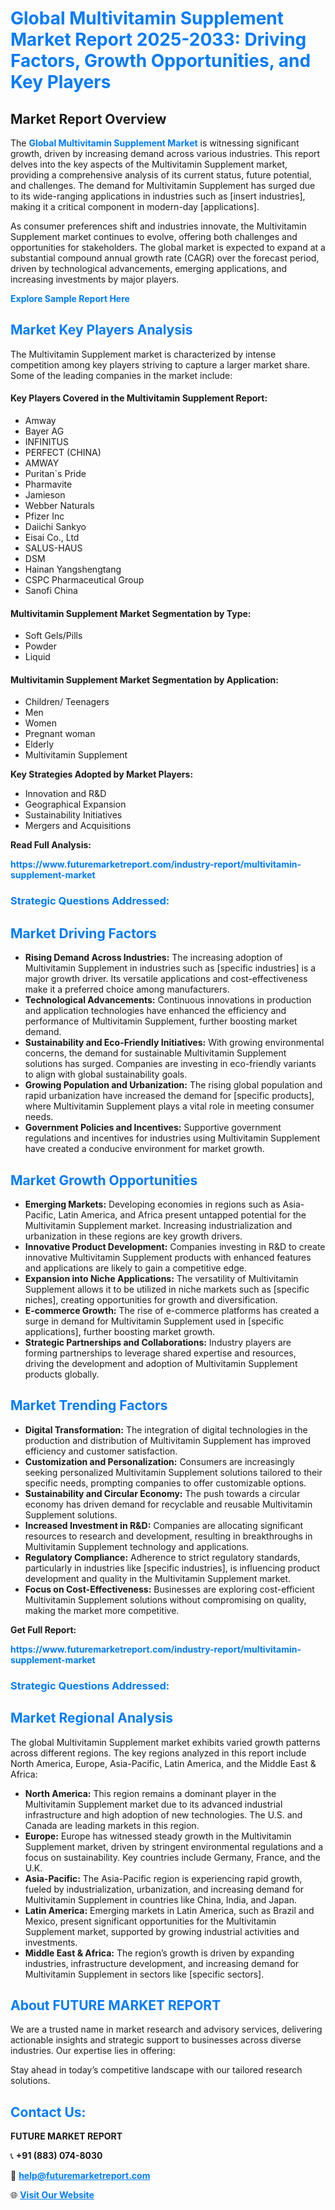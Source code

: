 <h1 style="color: #007BFF;">Global Multivitamin Supplement Market Report 2025-2033: Driving Factors, Growth Opportunities, and Key Players</h1>

<section id="overview">
<h2>Market Report Overview</h2>
<p>The <a href="https://www.futuremarketreport.com/industry-report/multivitamin-supplement-market" style="color: #007BFF; text-decoration: none;"><strong>Global Multivitamin Supplement Market</strong></a> is witnessing significant growth, driven by increasing demand across various industries. This report delves into the key aspects of the Multivitamin Supplement market, providing a comprehensive analysis of its current status, future potential, and challenges. The demand for Multivitamin Supplement has surged due to its wide-ranging applications in industries such as [insert industries], making it a critical component in modern-day [applications].</p>
<p>As consumer preferences shift and industries innovate, the Multivitamin Supplement market continues to evolve, offering both challenges and opportunities for stakeholders. The global market is expected to expand at a substantial compound annual growth rate (CAGR) over the forecast period, driven by technological advancements, emerging applications, and increasing investments by major players.</p>
</section>

<section id="overview">
<p><a href="https://www.futuremarketreport.com/request-sample/reportId=123766" style="color: #007BFF; text-decoration: none;"><strong>Explore Sample Report Here</strong></a></p>
</section>

<section id="key-players">
<h2 style="color: #007BFF;">Market Key Players Analysis</h2>
<p>The Multivitamin Supplement market is characterized by intense competition among key players striving to capture a larger market share. Some of the leading companies in the market include:</p>
<h4>Key Players Covered in the Multivitamin Supplement Report:</h4>
<ul><li>Amway</li><li>Bayer AG</li><li>INFINITUS</li><li>PERFECT (CHINA)</li><li>AMWAY</li><li>Puritan`s Pride</li><li>Pharmavite</li><li>Jamieson</li><li>Webber Naturals</li><li>Pfizer Inc</li><li>Daiichi Sankyo</li><li>Eisai Co., Ltd</li><li>SALUS-HAUS</li><li>DSM</li><li>Hainan Yangshengtang</li><li>CSPC Pharmaceutical Group</li><li>Sanofi China</li></ul>
<h4>Multivitamin Supplement Market Segmentation by Type:</h4>
<ul><li>Soft Gels/Pills</li><li>Powder</li><li>Liquid</li></ul>

<h4>Multivitamin Supplement Market Segmentation by Application:</h4>
<ul><li>Children/ Teenagers</li><li>Men</li><li>Women</li><li>Pregnant woman</li><li>Elderly</li><li>Multivitamin Supplement</li></ul>
<p><strong>Key Strategies Adopted by Market Players:</strong></p>
<ul>
<li>Innovation and R&D</li>
<li>Geographical Expansion</li>
<li>Sustainability Initiatives</li>
<li>Mergers and Acquisitions</li>
</ul>
</section>

<section>
<p><strong>Read Full Analysis: </strong></p><a href="https://www.futuremarketreport.com/industry-report/multivitamin-supplement-market" style="color: #007BFF; text-decoration: none;"><strong>https://www.futuremarketreport.com/industry-report/multivitamin-supplement-market</strong></a>
<h3 style="color: #007BFF;">Strategic Questions Addressed:</h3>
</section>

<section id="driving-factors">
<h2 style="color: #007BFF;">Market Driving Factors</h2>
<ul>
<li><strong>Rising Demand Across Industries:</strong> The increasing adoption of Multivitamin Supplement in industries such as [specific industries] is a major growth driver. Its versatile applications and cost-effectiveness make it a preferred choice among manufacturers.</li>
<li><strong>Technological Advancements:</strong> Continuous innovations in production and application technologies have enhanced the efficiency and performance of Multivitamin Supplement, further boosting market demand.</li>
<li><strong>Sustainability and Eco-Friendly Initiatives:</strong> With growing environmental concerns, the demand for sustainable Multivitamin Supplement solutions has surged. Companies are investing in eco-friendly variants to align with global sustainability goals.</li>
<li><strong>Growing Population and Urbanization:</strong> The rising global population and rapid urbanization have increased the demand for [specific products], where Multivitamin Supplement plays a vital role in meeting consumer needs.</li>
<li><strong>Government Policies and Incentives:</strong> Supportive government regulations and incentives for industries using Multivitamin Supplement have created a conducive environment for market growth.</li>
</ul>
</section>

<section id="growth-opportunities">
<h2 style="color: #007BFF;">Market Growth Opportunities</h2>
<ul>
<li><strong>Emerging Markets:</strong> Developing economies in regions such as Asia-Pacific, Latin America, and Africa present untapped potential for the Multivitamin Supplement market. Increasing industrialization and urbanization in these regions are key growth drivers.</li>
<li><strong>Innovative Product Development:</strong> Companies investing in R&D to create innovative Multivitamin Supplement products with enhanced features and applications are likely to gain a competitive edge.</li>
<li><strong>Expansion into Niche Applications:</strong> The versatility of Multivitamin Supplement allows it to be utilized in niche markets such as [specific niches], creating opportunities for growth and diversification.</li>
<li><strong>E-commerce Growth:</strong> The rise of e-commerce platforms has created a surge in demand for Multivitamin Supplement used in [specific applications], further boosting market growth.</li>
<li><strong>Strategic Partnerships and Collaborations:</strong> Industry players are forming partnerships to leverage shared expertise and resources, driving the development and adoption of Multivitamin Supplement products globally.</li>
</ul>
</section>

<section id="trending-factors">
<h2 style="color: #007BFF;">Market Trending Factors</h2>
<ul>
<li><strong>Digital Transformation:</strong> The integration of digital technologies in the production and distribution of Multivitamin Supplement has improved efficiency and customer satisfaction.</li>
<li><strong>Customization and Personalization:</strong> Consumers are increasingly seeking personalized Multivitamin Supplement solutions tailored to their specific needs, prompting companies to offer customizable options.</li>
<li><strong>Sustainability and Circular Economy:</strong> The push towards a circular economy has driven demand for recyclable and reusable Multivitamin Supplement solutions.</li>
<li><strong>Increased Investment in R&D:</strong> Companies are allocating significant resources to research and development, resulting in breakthroughs in Multivitamin Supplement technology and applications.</li>
<li><strong>Regulatory Compliance:</strong> Adherence to strict regulatory standards, particularly in industries like [specific industries], is influencing product development and quality in the Multivitamin Supplement market.</li>
<li><strong>Focus on Cost-Effectiveness:</strong> Businesses are exploring cost-efficient Multivitamin Supplement solutions without compromising on quality, making the market more competitive.</li>
</ul>
</section>

<section>
<p><strong>Get Full Report: </strong></p><a href="https://www.futuremarketreport.com/industry-report/multivitamin-supplement-market" style="color: #007BFF; text-decoration: none;"><strong>https://www.futuremarketreport.com/industry-report/multivitamin-supplement-market</strong></a>
<h3 style="color: #007BFF;">Strategic Questions Addressed:</h3>
</section>


<section id="regional-analysis">
<h2 style="color: #007BFF;">Market Regional Analysis</h2>
<p>The global Multivitamin Supplement market exhibits varied growth patterns across different regions. The key regions analyzed in this report include North America, Europe, Asia-Pacific, Latin America, and the Middle East & Africa:</p>
<ul>
<li><strong>North America:</strong> This region remains a dominant player in the Multivitamin Supplement market due to its advanced industrial infrastructure and high adoption of new technologies. The U.S. and Canada are leading markets in this region.</li>
<li><strong>Europe:</strong> Europe has witnessed steady growth in the Multivitamin Supplement market, driven by stringent environmental regulations and a focus on sustainability. Key countries include Germany, France, and the U.K.</li>
<li><strong>Asia-Pacific:</strong> The Asia-Pacific region is experiencing rapid growth, fueled by industrialization, urbanization, and increasing demand for Multivitamin Supplement in countries like China, India, and Japan.</li>
<li><strong>Latin America:</strong> Emerging markets in Latin America, such as Brazil and Mexico, present significant opportunities for the Multivitamin Supplement market, supported by growing industrial activities and investments.</li>
<li><strong>Middle East & Africa:</strong> The region’s growth is driven by expanding industries, infrastructure development, and increasing demand for Multivitamin Supplement in sectors like [specific sectors].</li>
</ul>
</section>

<footer>
<h2 style="color: #007BFF;">About FUTURE MARKET REPORT</h2>
<p>We are a trusted name in market research and advisory services, delivering actionable insights and strategic support to businesses across diverse industries. Our expertise lies in offering:</p>

<p>Stay ahead in today’s competitive landscape with our tailored research solutions.</p>

<h2 style="color: #007BFF;">Contact Us:</h2>
<p><strong>FUTURE MARKET REPORT</strong></p>
<p>📞 <strong>+91 (883) 074-8030</strong></p>
<p>📧 <strong><a href="mailto:help@futuremarketreport.com" style="color: #007BFF;">help@futuremarketreport.com</a></strong></p>
<p>🌐 <strong><a href="https://www.futuremarketreport.com/" style="color: #007BFF;">Visit Our Website</a></strong></p>
</footer>